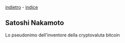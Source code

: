 [indietro](cosa.md) - [indice](README.md)
## Satoshi Nakamoto
Lo pseudonimo dell'inventore della cryptovaluta bitcoin
